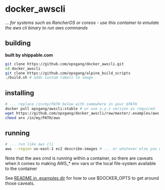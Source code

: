# docker\_awscli

_... for systems such as RancherOS or coreos -_
_use this container to emulate the aws cli binary to run aws commands_

## building

**built by shippable.com**

```bash
git clone https://github.com/opsgang/docker_awscli.git
cd docker_awscli
git clone https://github.com/opsgang/alpine_build_scripts
./build.sh # adds custom labels to image
```

## installing

```bash
# ... replace /in/my/PATH below with somewhere in your $PATH
docker pull opsgang/awscli:stable # or use x.y.z version as required.
wget https://github.com/opsgang/docker_awscli/raw/master/.examples/aws -O /in/my/PATH/aws
chmod a+x /in/my/PATH/aws
```

## running

```bash
# ... run like aws cli
aws --region us-east-1 ec2 describe-images # ... or whatever else you need to do.
```

Note that the aws cmd is running within a container, so there are caveats when it comes to
making AWS\_\* env vars or the local file-system available to the container

See [README in .examples dir](https://github.com/opsgang/docker_awscli/tree/master/.examples)
for how to use $DOCKER\_OPTS to get around those caveats.
